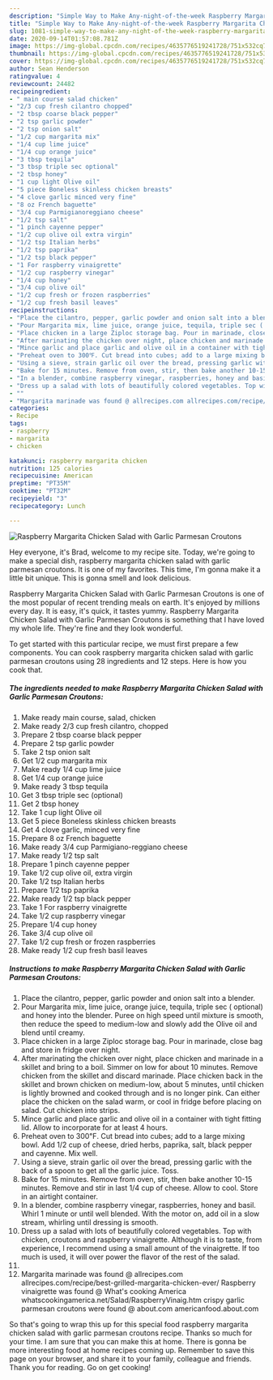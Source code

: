 ```yaml
---
description: "Simple Way to Make Any-night-of-the-week Raspberry Margarita Chicken Salad with Garlic Parmesan Croutons"
title: "Simple Way to Make Any-night-of-the-week Raspberry Margarita Chicken Salad with Garlic Parmesan Croutons"
slug: 1081-simple-way-to-make-any-night-of-the-week-raspberry-margarita-chicken-salad-with-garlic-parmesan-croutons
date: 2020-09-14T01:57:08.781Z
image: https://img-global.cpcdn.com/recipes/4635776519241728/751x532cq70/raspberry-margarita-chicken-salad-with-garlic-parmesan-croutons-recipe-main-photo.jpg
thumbnail: https://img-global.cpcdn.com/recipes/4635776519241728/751x532cq70/raspberry-margarita-chicken-salad-with-garlic-parmesan-croutons-recipe-main-photo.jpg
cover: https://img-global.cpcdn.com/recipes/4635776519241728/751x532cq70/raspberry-margarita-chicken-salad-with-garlic-parmesan-croutons-recipe-main-photo.jpg
author: Sean Henderson
ratingvalue: 4
reviewcount: 24482
recipeingredient:
- " main course salad chicken"
- "2/3 cup fresh cilantro chopped"
- "2 tbsp coarse black pepper"
- "2 tsp garlic powder"
- "2 tsp onion salt"
- "1/2 cup margarita mix"
- "1/4 cup lime juice"
- "1/4 cup orange juice"
- "3 tbsp tequila"
- "3 tbsp triple sec optional"
- "2 tbsp honey"
- "1 cup light Olive oil"
- "5 piece Boneless skinless chicken breasts"
- "4 clove garlic minced very fine"
- "8 oz French baguette"
- "3/4 cup Parmigianoreggiano cheese"
- "1/2 tsp salt"
- "1 pinch cayenne pepper"
- "1/2 cup olive oil extra virgin"
- "1/2 tsp Italian herbs"
- "1/2 tsp paprika"
- "1/2 tsp black pepper"
- "1 For raspberry vinaigrette"
- "1/2 cup raspberry vinegar"
- "1/4 cup honey"
- "3/4 cup olive oil"
- "1/2 cup fresh or frozen raspberries"
- "1/2 cup fresh basil leaves"
recipeinstructions:
- "Place the cilantro, pepper, garlic powder and onion salt into a blender."
- "Pour Margarita mix, lime juice, orange juice, tequila, triple sec ( optional) and honey into the blender. Puree on high speed until mixture is smooth, then reduce the speed to medium-low and slowly add the Olive oil and blend until creamy."
- "Place chicken in a large Ziploc storage bag. Pour in marinade, close bag and store in fridge over night."
- "After marinating the chicken over night, place chicken and marinade in a skillet and bring to a boil. Simmer on low for about 10 minutes. Remove chicken from the skillet and discard marinade. Place chicken back in the skillet and brown chicken on medium-low, about 5 minutes, until chicken is lightly browned and cooked through and is no longer pink. Can either place the chicken on the salad warm, or cool in fridge before placing on salad. Cut chicken into strips."
- "Mince garlic and place garlic and olive oil in a container with tight fitting lid. Allow to incorporate for at least 4 hours."
- "Preheat oven to 300℉. Cut bread into cubes; add to a large mixing bowl. Add 1/2 cup of cheese, dried herbs, paprika, salt, black pepper and cayenne. Mix well."
- "Using a sieve, strain garlic oil over the bread, pressing garlic with the back of a spoon to get all the garlic juice. Toss."
- "Bake for 15 minutes. Remove from oven, stir, then bake another 10-15 minutes. Remove and stir in last 1/4 cup of cheese. Allow to cool. Store in an airtight container."
- "In a blender, combine raspberry vinegar, raspberries, honey and basil. Whirl 1 minute or until well blended. With the motor on, add oil in a slow stream, whirling until dressing is smooth."
- "Dress up a salad with lots of beautifully colored vegetables. Top with chicken, croutons and raspberry vinaigrette. Although it is to taste, from experience, I recommend using a small amount of the vinaigrette. If too much is used, it will over power the flavor of the rest of the salad."
- ""
- "Margarita marinade was found @ allrecipes.com allrecipes.com/recipe/best-grilled-margarita-chicken-ever/                                             Raspberry vinaigrette was found @ What&#39;s cooking America             whatscookingamerica.net/Salad/RaspberryVinaig.htm                                                      crispy garlic parmesan croutons were found @ about.com                                                                                       americanfood.about.com"
categories:
- Recipe
tags:
- raspberry
- margarita
- chicken

katakunci: raspberry margarita chicken 
nutrition: 125 calories
recipecuisine: American
preptime: "PT35M"
cooktime: "PT32M"
recipeyield: "3"
recipecategory: Lunch

---
```



![Raspberry Margarita Chicken Salad with Garlic Parmesan Croutons](https://img-global.cpcdn.com/recipes/4635776519241728/751x532cq70/raspberry-margarita-chicken-salad-with-garlic-parmesan-croutons-recipe-main-photo.jpg)

Hey everyone, it's Brad, welcome to my recipe site. Today, we're going to make a special dish, raspberry margarita chicken salad with garlic parmesan croutons. It is one of my favorites. This time, I'm gonna make it a little bit unique. This is gonna smell and look delicious.

Raspberry Margarita Chicken Salad with Garlic Parmesan Croutons is one of the most popular of recent trending meals on earth. It's enjoyed by millions every day. It is easy, it's quick, it tastes yummy. Raspberry Margarita Chicken Salad with Garlic Parmesan Croutons is something that I have loved my whole life. They're fine and they look wonderful.




To get started with this particular recipe, we must first prepare a few components. You can cook raspberry margarita chicken salad with garlic parmesan croutons using 28 ingredients and 12 steps. Here is how you cook that.

<!--inarticleads1-->

##### The ingredients needed to make Raspberry Margarita Chicken Salad with Garlic Parmesan Croutons:

1. Make ready  main course, salad, chicken
1. Make ready 2/3 cup fresh cilantro, chopped
1. Prepare 2 tbsp coarse black pepper
1. Prepare 2 tsp garlic powder
1. Take 2 tsp onion salt
1. Get 1/2 cup margarita mix
1. Make ready 1/4 cup lime juice
1. Get 1/4 cup orange juice
1. Make ready 3 tbsp tequila
1. Get 3 tbsp triple sec (optional)
1. Get 2 tbsp honey
1. Take 1 cup light Olive oil
1. Get 5 piece Boneless skinless chicken breasts
1. Get 4 clove garlic, minced very fine
1. Prepare 8 oz French baguette
1. Make ready 3/4 cup Parmigiano-reggiano cheese
1. Make ready 1/2 tsp salt
1. Prepare 1 pinch cayenne pepper
1. Take 1/2 cup olive oil, extra virgin
1. Take 1/2 tsp Italian herbs
1. Prepare 1/2 tsp paprika
1. Make ready 1/2 tsp black pepper
1. Take 1 For raspberry vinaigrette
1. Take 1/2 cup raspberry vinegar
1. Prepare 1/4 cup honey
1. Take 3/4 cup olive oil
1. Take 1/2 cup fresh or frozen raspberries
1. Make ready 1/2 cup fresh basil leaves




<!--inarticleads2-->

##### Instructions to make Raspberry Margarita Chicken Salad with Garlic Parmesan Croutons:

1. Place the cilantro, pepper, garlic powder and onion salt into a blender.
1. Pour Margarita mix, lime juice, orange juice, tequila, triple sec ( optional) and honey into the blender. Puree on high speed until mixture is smooth, then reduce the speed to medium-low and slowly add the Olive oil and blend until creamy.
1. Place chicken in a large Ziploc storage bag. Pour in marinade, close bag and store in fridge over night.
1. After marinating the chicken over night, place chicken and marinade in a skillet and bring to a boil. Simmer on low for about 10 minutes. Remove chicken from the skillet and discard marinade. Place chicken back in the skillet and brown chicken on medium-low, about 5 minutes, until chicken is lightly browned and cooked through and is no longer pink. Can either place the chicken on the salad warm, or cool in fridge before placing on salad. Cut chicken into strips.
1. Mince garlic and place garlic and olive oil in a container with tight fitting lid. Allow to incorporate for at least 4 hours.
1. Preheat oven to 300℉. Cut bread into cubes; add to a large mixing bowl. Add 1/2 cup of cheese, dried herbs, paprika, salt, black pepper and cayenne. Mix well.
1. Using a sieve, strain garlic oil over the bread, pressing garlic with the back of a spoon to get all the garlic juice. Toss.
1. Bake for 15 minutes. Remove from oven, stir, then bake another 10-15 minutes. Remove and stir in last 1/4 cup of cheese. Allow to cool. Store in an airtight container.
1. In a blender, combine raspberry vinegar, raspberries, honey and basil. Whirl 1 minute or until well blended. With the motor on, add oil in a slow stream, whirling until dressing is smooth.
1. Dress up a salad with lots of beautifully colored vegetables. Top with chicken, croutons and raspberry vinaigrette. Although it is to taste, from experience, I recommend using a small amount of the vinaigrette. If too much is used, it will over power the flavor of the rest of the salad.
1. 
1. Margarita marinade was found @ allrecipes.com allrecipes.com/recipe/best-grilled-margarita-chicken-ever/                                             Raspberry vinaigrette was found @ What&#39;s cooking America             whatscookingamerica.net/Salad/RaspberryVinaig.htm                                                      crispy garlic parmesan croutons were found @ about.com                                                                                       americanfood.about.com




So that's going to wrap this up for this special food raspberry margarita chicken salad with garlic parmesan croutons recipe. Thanks so much for your time. I am sure that you can make this at home. There is gonna be more interesting food at home recipes coming up. Remember to save this page on your browser, and share it to your family, colleague and friends. Thank you for reading. Go on get cooking!
